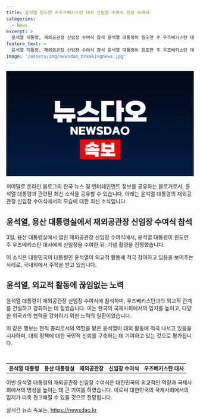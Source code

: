 ```yaml
---
title: 윤석열 원도연 주우즈베키스탄 대사 신임장 수여식 현장 속에서
categories:
  - News
excerpt: >
  윤석열 대통령, 재외공관장 신임장 수여식 참석 윤석열 대통령이 원도연 주 우즈베키스탄 대사에게 신임장을 수여한 장면이 공개되었다. 대통령은 용산 대통령실 청사에서 이를 진행한 뒤 기념촬영까지 진행했다.
feature_text: >
  윤석열 대통령, 재외공관장 신임장 수여식 참석 윤석열 대통령이 원도연 주 우즈베키스탄 대사에게 신임장을 수여한 장면이 공개되었다. 대통령은 용산 대통령실 청사에서 이를 진행한 뒤 기념촬영까지 진행했다.
image: '/assets/img/newsdao_breakingnews.jpg'
---
```


<p><img src="/assets/img/newsdao_breakingnews.jpg" alt="cryptoinkorea 속보" /></p>

<p>저야말로 온라인 블로그의 한국 뉴스 및 엔터테인먼트 정보를 공유하는 블로거로서, 윤석열 대통령과 관련된 최신 소식을 공유할 수 있습니다. 아래는 윤석열 대통령의 재외공관장 신임장 수여식에서의 모습에 대한 최신 소식입니다.</p>

<h2 data-ke-size="size26">윤석열, 용산 대통령실에서 재외공관장 신임장 수여식 참석</h2>

<p data-ke-size="size16">3일, 용산 대통령실에서 열린 재외공관장 신임장 수여식에서, 윤석열 대통령이 원도연 주 우즈베키스탄 대사에게 신임장을 수여한 뒤, 기념 촬영을 진행했습니다. </p>

<p>이 소식은 대한민국의 대통령인 윤석열이 외교적 활동에 적극 참여하고 있음을 보여주는 사례로, 국내외에서 주목을 받고 있습니다.</p>

<h2 data-ke-size="size26">윤석열, 외교적 활동에 끊임없는 노력</h2>

<p data-ke-size="size16">윤석열 대통령이 재외공관장 신임장 수여식에 참석하며, 우즈베키스탄과의 외교적 관계를 건설하고 강화하는 데 힘썼습니다. 이는 한국의 국제사회에서의 입지를 높이고, 다양한 외국과의 협력을 강화하기 위한 노력의 일환이었습니다. </p>

<p>이 같은 행보는 현직 총리로서의 역할을 맡은 윤석열이 대외 활동에 적극 나서고 있음을 시사하며, 대외 정책에 대한 국민적 신뢰를 구축하는 데 기여하고 있는 것으로 평가됩니다.</p>

<p data-ke-size="size16">&nbsp;</p>

<table>
<tbody>
<tr>
<td style="text-align: center; height: 17px;"><b>윤석열 대통령</b></td>
<td style="text-align: center; height: 17px;"><b>용산 대통령실</b></td>
<td style="text-align: center; height: 17px;"><b>재외공관장</b></td>
<td style="text-align: center; height: 17px;"><b>신임장 수여식</b></td>
<td style="text-align: center; height: 17px;"><b>우즈베키스탄 대사</b></td>
</tr>
</tbody>
</table>

<p data-ke-size="size16"></p>

<p>이번 윤석열 대통령의 재외공관장 신임장 수여식은 대한민국의 외교적인 역량과 국제사회에서의 명성을 높이는 데 큰 기여를 하였습니다. 이로써 대한민국의 국제사회에서의 입지가 더욱 견고해질 수 있을 것으로 전망됩니다.</p>
실시간 뉴스 속보는, <a href="https://newsdao.kr" rel="dofollow">https://newsdao.kr</a>


